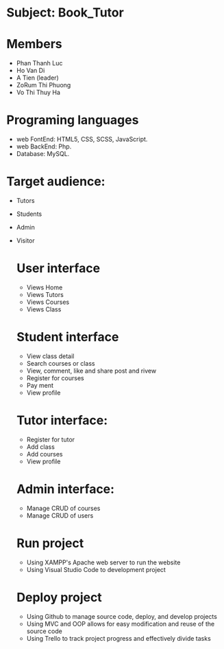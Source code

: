 # Subject: Book_Tutor

# Members
- Phan Thanh Luc
- Ho Van Di
- A Tien (leader)
- ZoRum Thi Phuong
- Vo Thi Thuy Ha

# Programing languages
- web FontEnd:    HTML5, CSS, SCSS, JavaScript.
- web BackEnd:    Php.
- Database:  MySQL.

# Target audience:
- Tutors
- Students
- Admin
- Visitor

   # User interface
   - Views Home
   - Views Tutors
   - Views Courses
   - Views Class
   
   # Student interface
   - View class detail
   - Search courses or class
   - View, comment, like and share post and rivew
   - Register for courses
   - Pay ment
   - View profile
   
   # Tutor interface:
    - Register for tutor
    - Add class
    - Add courses
    - View profile
    
   # Admin interface:
     - Manage CRUD of courses
     - Manage CRUD of users
   
   # Run project
     - Using XAMPP's Apache web server to run the website
     - Using Visual Studio Code to development project

  # Deploy project
     - Using Github to manage source code, deploy, and develop projects
     - Using MVC and OOP allows for easy modification and reuse of the source code
     - Using Trello to track project progress and effectively divide tasks
